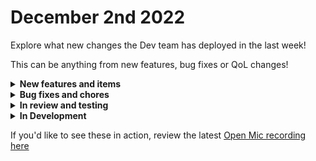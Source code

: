 # December 2nd 2022

Explore what new changes the Dev team has deployed in the last week!

This can be anything from new features, bug fixes or QoL changes!

<details>

<summary><strong>New features and items</strong></summary>

* Vastly improved runtimes and performance of workflows
* Optimized workflow conductor size and reduced overall size by 90%
* Discovered and fixed places in the engine code where postgres sessions were not being closed automatically resulting in session build up
* Profiled and optimized the engine code to reduce the start time of large workflows from \~8 minutes to less than a second
* Hide secrets fields in task forms and don’t return the full data similar to what we do in integration settings screenshot
* Added a generic API action for Hubspot
* Added a button to open the jinja editor populated with the workflow context from the run screen
* Jumpcloud integration
* Improved the iframe style and experience a little bit for embedding forms by making it responsive to the width of the container
* Added the option to insert an SSL certificate for the database integration to support SSL for databases not hosted on Azure or AWS

</details>

<details>

<summary><strong>Bug fixes and chores</strong></summary>

* Fixed a bug where ConnectWise Manage pods weren’t properly refreshing with new data
* Added “role” attribute to Create User Invite action
* \[Internal] Optimized test running in our build tool by splitting test individual and not by class
* Fixed an edge case bug causing the workflow builder to crash if the field was expecting a string and an array was provided
* Fixed a bug with hubspot company webhooks where we weren’t properly pluralizing “company” to “companies”
* Fixed bug on the integration settings page for ingram micro cloud
* Removed Staff requirement for user invites
* \[internal] Added a cron job to sync our permission system
* Fixed a bug where HubSpot actions accepting custom\_properties would fail if no custom\_properties object was passed.
* Fixed a bug where eagerly loaded dynamic form options were always pulling from the original cache and not refreshing from source
* Added validation for trigger parameters. Previously fields were just marked as required but the system was allowing them to be submitted when empty resulting in bugs
* Improved error messages for expired NinjaRMM tokens

</details>

<details>

<summary><strong>In review and testing</strong></summary>

* Add jinja evaluation to trigger criteria for more flexible logic
* Add tags to workflows so users can group and search workflows by tag
* Crowdstrike integration
* Replace cloning backend with code used for import/export. This will fix bugs and current short-comings of the current cloning system
* Optimize form conditionals
* Implement automatic http request retries with backoff

</details>

<details>

<summary><strong>In Development</strong></summary>



</details>

If you'd like to see these in action, review the latest [Open Mic recording here](../roc-open-mics/december-2nd-2022-using-custom-http-requests-haveibeenpwned-with-your-existing-integrations.md)
